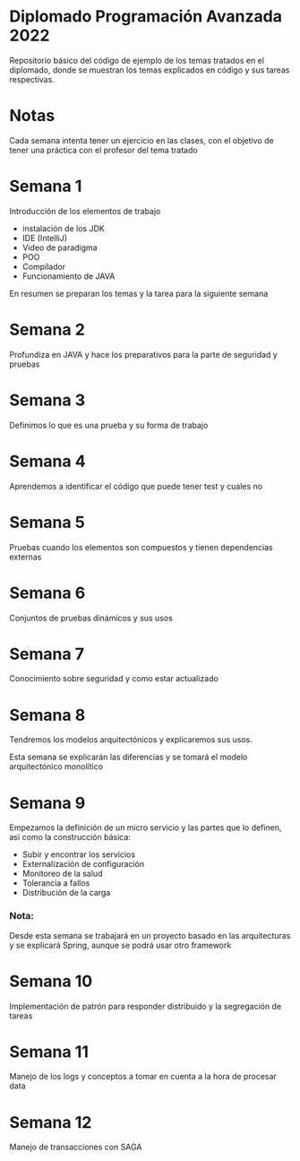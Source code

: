 # Diplomado Programación Avanzada 2022

Repositorio básico del código de ejemplo de los temas tratados en el diplomado, donde se muestran los temas explicados
en código y sus tareas respectivas.

# Notas
Cada semana intenta tener un ejercicio en las clases, con el objetivo de tener una práctica con el profesor del tema tratado

# Semana 1
Introducción de los elementos de trabajo

- instalación de los JDK
- IDE (IntelliJ)
- Video de paradigma
- POO
- Compilador
- Funcionamiento de JAVA

En resumen se preparan los temas y la tarea para la siguiente semana

# Semana 2
Profundiza en JAVA y hace los preparativos para la parte de seguridad y pruebas


# Semana 3
Definimos lo que es una prueba y su forma de trabajo

# Semana 4
Aprendemos a identificar el código que puede tener test y cuales no

# Semana 5
Pruebas cuando los elementos son compuestos y tienen dependencias externas

# Semana 6
Conjuntos de pruebas dinámicos y sus usos

# Semana 7
Conocimiento sobre seguridad y como estar actualizado

# Semana 8
Tendremos los modelos arquitectónicos y explicaremos sus usos.

Esta semana se explicarán las diferencias y se tomará el modelo arquitectónico monolítico

# Semana 9
Empezamos la definición de un micro servicio y las partes que lo definen, asi como la construcción básica:
- Subir y encontrar los servicios
- Externalización de configuración
- Monitoreo de la salud
- Tolerancia a fallos
- Distribución de la carga

### Nota: 
Desde esta semana se trabajará en un proyecto basado en las arquitecturas y se explicará Spring, aunque se podrá usar otro framework

# Semana 10
Implementación de patrón para responder distribuido y la segregación de tareas

# Semana 11
Manejo de los logs y conceptos a tomar en cuenta a la hora de procesar data

# Semana 12
Manejo de transacciones con SAGA
